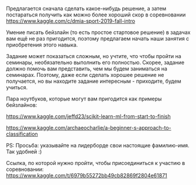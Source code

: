 Предлагается сначала сделать какое-нибудь решение, а затем постараться получить как можно более хороший скор в соревновании https://www.kaggle.com/c/dmia-sport-2019-fall-intro

Умение писать бейзлайн (то есть простое стартовое решение) в задачах вам ещё не раз пригодится, поэтому предлагаем начать наши занятия с приобретения этого навыка.

Задание может показаться сложным, но учтите, что чтобы пройти на семинары, необязательно выполнить его полностью. Скорее, задание должно помочь вам представить, чем мы будем заниматься на семинарах. Поэтому, даже если сделать хорошее решение не получается, но вы находите задание интересным - приходите, будем учиться.

Пара ноутбуков, которые могут вам пригодится как примеры бейзлайнов:

https://www.kaggle.com/jeffd23/scikit-learn-ml-from-start-to-finish

https://www.kaggle.com/archaeocharlie/a-beginner-s-approach-to-classification

PS: Просьба: указывайте на лидерборде свои настоящие фамилию-имя. Так удобней :)

Ссылка, по которой нужно пройти, чтобы присоединиться к участию в соревновании: 
https://www.kaggle.com/t/6979b55272bb49cb82869f2804e61871